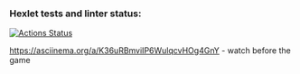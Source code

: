 ### Hexlet tests and linter status:
[![Actions Status](https://github.com/AliUmarov/frontend-project-44/workflows/hexlet-check/badge.svg)](https://github.com/AliUmarov/frontend-project-44/actions)

  https://asciinema.org/a/K36uRBmviIP6WulqcvHOg4GnY - watch before the game
